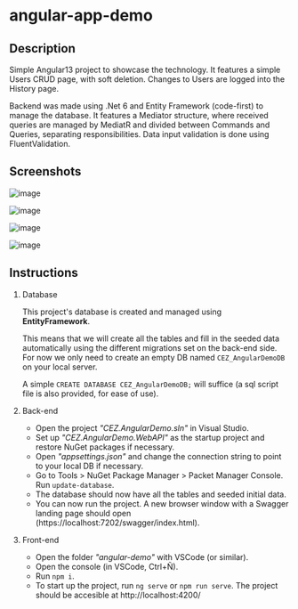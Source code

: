 # angular-app-demo

## Description

Simple Angular13 project to showcase the technology. It features a simple Users CRUD page, with soft deletion. Changes to Users are logged into the History page.

Backend was made using .Net 6 and Entity Framework (code-first) to manage the database. It features a Mediator structure, where received queries are managed by MediatR and divided between Commands and Queries, separating responsibilities. Data input validation is done using FluentValidation.

## Screenshots

![image](https://github.com/Cezeta-hub/angular-app-demo/assets/73889711/969cc526-2e26-420f-abff-87a42768088d)

![image](https://github.com/Cezeta-hub/angular-app-demo/assets/73889711/cffdf8b7-cc1d-4e93-84eb-725096c0b31b)

![image](https://github.com/Cezeta-hub/angular-app-demo/assets/73889711/5a79f05b-25a7-4007-bb2e-27dfcb15c25e)

![image](https://github.com/Cezeta-hub/angular-app-demo/assets/73889711/76a65e51-d7dc-4342-8ec8-f7cf6bf30c2d)

## Instructions

 1. Database
    
    This project's database is created and managed using **EntityFramework**.
    
    This means that we will create all the tables and fill in the seeded data automatically using the different migrations set on the back-end side. For now we only need to create an empty DB named `CEZ_AngularDemoDB` on your local server.
    
    A simple `CREATE DATABASE CEZ_AngularDemoDB;` will suffice (a sql script file is also provided, for ease of use).
 3. Back-end
     - Open the project _"CEZ.AngularDemo.sln"_ in Visual Studio.
     - Set up _"CEZ.AngularDemo.WebAPI"_ as the startup project and restore NuGet packages if necessary.
     - Open _"appsettings.json"_ and change the connection string to point to your local DB if necessary.
     - Go to Tools > NuGet Package Manager > Packet Manager Console. Run `update-database`.
     - The database should now have all the tables and seeded initial data.
     - You can now run the project. A new browser window with a Swagger landing page should open (https://localhost:7202/swagger/index.html).
 4. Front-end
     - Open the folder _"angular-demo"_ with VSCode (or similar).
     - Open the console (in VSCode, Ctrl+Ñ).
     - Run `npm i`.
     - To start up the project, run `ng serve` or `npm run serve`. The project should be accesible at http://localhost:4200/
